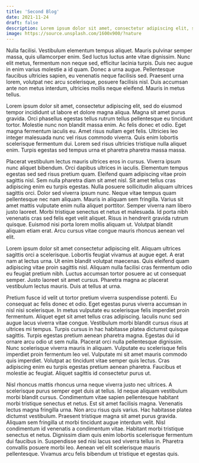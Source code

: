 ```yaml
---
title: 'Second Blog'
date: 2021-11-24
draft: false
description: Lorem ipsum dolor sit amet, consectetur adipiscing elit, sed do eiusmod tempor incididunt ut labore et dolore magna aliqua.
image: https://source.unsplash.com/1600x900/?nature
---
```


Nulla facilisi. Vestibulum elementum tempus aliquet. Mauris pulvinar semper massa, quis ullamcorper enim. Sed luctus luctus ante vitae dignissim. Nunc elit metus, fermentum non neque sed, efficitur lacinia turpis. Duis nec augue in enim varius molestie a id quam. Donec a urna augue. Pellentesque faucibus ultricies sapien, eu venenatis neque facilisis sed. Praesent urna lorem, volutpat nec arcu scelerisque, posuere facilisis nisl. Duis accumsan ante non metus interdum, ultricies mollis neque eleifend. Mauris in metus tellus.

Lorem ipsum dolor sit amet, consectetur adipiscing elit, sed do eiusmod tempor incididunt ut labore et dolore magna aliqua. Magna sit amet purus gravida. Orci phasellus egestas tellus rutrum tellus pellentesque eu tincidunt tortor. Molestie nunc non blandit massa enim. Ac felis donec et odio. Eget magna fermentum iaculis eu. Amet risus nullam eget felis. Ultricies leo integer malesuada nunc vel risus commodo viverra. Quis enim lobortis scelerisque fermentum dui. Lorem sed risus ultricies tristique nulla aliquet enim. Turpis egestas sed tempus urna et pharetra pharetra massa massa.

Placerat vestibulum lectus mauris ultrices eros in cursus. Viverra ipsum nunc aliquet bibendum. Orci dapibus ultrices in iaculis. Elementum tempus egestas sed sed risus pretium quam. Eleifend quam adipiscing vitae proin sagittis nisl. Sem nulla pharetra diam sit amet nisl. Sit amet tellus cras adipiscing enim eu turpis egestas. Nulla posuere sollicitudin aliquam ultrices sagittis orci. Dolor sed viverra ipsum nunc. Neque vitae tempus quam pellentesque nec nam aliquam. Mauris in aliquam sem fringilla. Varius sit amet mattis vulputate enim nulla aliquet porttitor. Semper viverra nam libero justo laoreet. Morbi tristique senectus et netus et malesuada. Id porta nibh venenatis cras sed felis eget velit aliquet. Risus in hendrerit gravida rutrum quisque. Euismod nisi porta lorem mollis aliquam ut. Volutpat blandit aliquam etiam erat. Arcu cursus vitae congue mauris rhoncus aenean vel elit.

Lorem ipsum dolor sit amet consectetur adipiscing elit. Aliquam ultrices sagittis orci a scelerisque. Lobortis feugiat vivamus at augue eget. A erat nam at lectus urna. Ut enim blandit volutpat maecenas. Quis eleifend quam adipiscing vitae proin sagittis nisl. Aliquam nulla facilisi cras fermentum odio eu feugiat pretium nibh. Luctus accumsan tortor posuere ac ut consequat semper. Justo laoreet sit amet cursus. Pharetra magna ac placerat vestibulum lectus mauris. Duis at tellus at urna.

Pretium fusce id velit ut tortor pretium viverra suspendisse potenti. Eu consequat ac felis donec et odio. Eget egestas purus viverra accumsan in nisl nisi scelerisque. In metus vulputate eu scelerisque felis imperdiet proin fermentum. Aliquet eget sit amet tellus cras adipiscing. Iaculis nunc sed augue lacus viverra vitae congue. Vestibulum morbi blandit cursus risus at ultrices mi tempus. Turpis cursus in hac habitasse platea dictumst quisque sagittis. Turpis egestas pretium aenean pharetra magna. Egestas dui id ornare arcu odio ut sem nulla. Placerat orci nulla pellentesque dignissim. Nunc scelerisque viverra mauris in aliquam. Vulputate eu scelerisque felis imperdiet proin fermentum leo vel. Vulputate mi sit amet mauris commodo quis imperdiet. Volutpat ac tincidunt vitae semper quis lectus. Cras adipiscing enim eu turpis egestas pretium aenean pharetra. Faucibus et molestie ac feugiat. Aliquet sagittis id consectetur purus ut.

Nisl rhoncus mattis rhoncus urna neque viverra justo nec ultrices. A scelerisque purus semper eget duis at tellus. Id neque aliquam vestibulum morbi blandit cursus. Condimentum vitae sapien pellentesque habitant morbi tristique senectus et netus. Est sit amet facilisis magna. Venenatis lectus magna fringilla urna. Non arcu risus quis varius. Hac habitasse platea dictumst vestibulum. Praesent tristique magna sit amet purus gravida. Aliquam sem fringilla ut morbi tincidunt augue interdum velit. Nisl condimentum id venenatis a condimentum vitae. Habitant morbi tristique senectus et netus. Dignissim diam quis enim lobortis scelerisque fermentum dui faucibus in. Suspendisse sed nisi lacus sed viverra tellus in. Pharetra convallis posuere morbi leo. Aenean vel elit scelerisque mauris pellentesque. Vivamus arcu felis bibendum ut tristique et egestas quis.
